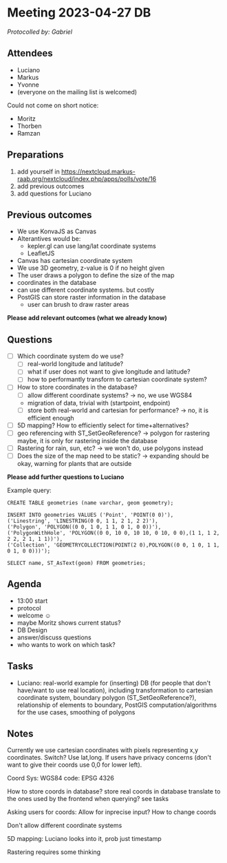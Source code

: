# Meeting 2023-04-27 DB

_Protocolled by: Gabriel_

## Attendees

- Luciano
- Markus
- Yvonne
- (everyone on the mailing list is welcomed)

Could not come on short notice:

- Moritz
- Thorben
- Ramzan

## Preparations

1. add yourself in https://nextcloud.markus-raab.org/nextcloud/index.php/apps/polls/vote/16
2. add previous outcomes
3. add questions for Luciano

## Previous outcomes

- We use KonvaJS as Canvas
- Alterantives would be:
  - kepler.gl can use lang/lat coordinate systems
  - LeafletJS
- Canvas has cartesian coordinate system
- We use 3D geometry, z-value is 0 if no height given
- The user draws a polygon to define the size of the map
- coordinates in the database
- can use different coordinate systems. but costly
- PostGIS can store raster information in the database
  - user can brush to draw raster areas

**Please add relevant outcomes (what we already know)**

## Questions

- [ ] Which coordinate system do we use?
  - [ ] real-world longitude and latitude?
  - [ ] what if user does not want to give longitude and latitude?
  - [ ] how to performantly transform to cartesian coordinate system?
- [ ] How to store coordinates in the database?
  - [ ] allow different coordinate systems? -> no, we use WGS84
  - migration of data, trivial with (startpoint, endpoint)
  - [ ] store both real-world and cartesian for performance? -> no, it is efficient enough
- [ ] 5D mapping? How to efficiently select for time+alternatives?
- [ ] geo referencing with ST_SetGeoReference? -> polygon for rastering maybe, it is only for rastering inside the database
- [ ] Rastering for rain, sun, etc? -> we won't do, use polygons instead
- [ ] Does the size of the map need to be static? -> expanding should be okay, warning for plants that are outside

**Please add further questions to Luciano**

Example query:

```
CREATE TABLE geometries (name varchar, geom geometry);

INSERT INTO geometries VALUES ('Point', 'POINT(0 0)'),
('Linestring', 'LINESTRING(0 0, 1 1, 2 1, 2 2)'),
('Polygon', 'POLYGON((0 0, 1 0, 1 1, 0 1, 0 0))'),
('PolygonWithHole', 'POLYGON((0 0, 10 0, 10 10, 0 10, 0 0),(1 1, 1 2, 2 2, 2 1, 1 1))'),
('Collection', 'GEOMETRYCOLLECTION(POINT(2 0),POLYGON((0 0, 1 0, 1 1, 0 1, 0 0)))');

SELECT name, ST_AsText(geom) FROM geometries;
```

## Agenda

- 13:00 start
- protocol
- welcome ☺️
- maybe Moritz shows current status?
- DB Design
- answer/discuss questions
- who wants to work on which task?

## Tasks

- Luciano: real-world example for (inserting) DB (for people that don't
  have/want to use real location), including transformation to cartesian
  coordinate system, boundary polygon (ST_SetGeoReference?), relationship
  of elements to boundary, PostGIS computation/algorithms for the use cases,
  smoothing of polygons

## Notes

Currently we use cartesian coordinates with pixels representing x,y coordinates. Switch?
Use lat,long. If users have privacy concerns (don't want to give their coords use 0,0 for lower left).

Coord Sys: WGS84
code: EPSG 4326

How to store coords in database?
store real coords in database
translate to the ones used by the frontend when querying?
see tasks

Asking users for coords:
Allow for inprecise input?
How to change coords

Don't allow different coordinate systems

5D mapping: Luciano looks into it, prob just timestamp

Rastering requires some thinking
